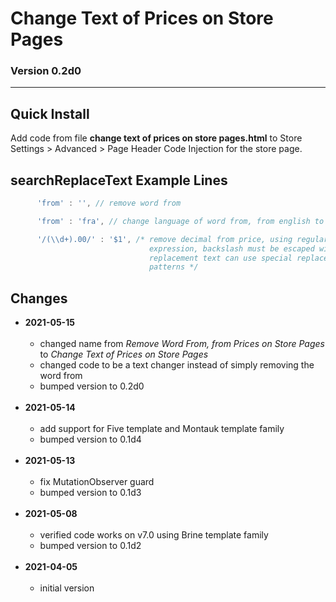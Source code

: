 # Change Text of Prices on Store Pages

### Version 0.2d0

---

## Quick Install

Add code from file **change text of prices on store pages.html** to Store
Settings > Advanced > Page Header Code Injection for the store page.

## searchReplaceText Example Lines

```javascript
      'from' : '', // remove word from
```

```javascript
      'from' : 'fra', // change language of word from, from english to swedish
```

```javascript
      '/(\\d+).00/' : '$1', /* remove decimal from price, using regular
                               expression, backslash must be escaped with \, the
                               replacement text can use special replacement
                               patterns */
```

## Changes

* **2021-05-15**
<br><br>
  * changed name from *Remove Word From, from Prices on Store Pages* to *Change
    Text of Prices on Store Pages*
  * changed code to be a text changer instead of simply removing the word from
  * bumped version to 0.2d0
  <br><br>
* **2021-05-14**
<br><br>
  * add support for Five template and Montauk template family
  * bumped version to 0.1d4
  <br><br>
* **2021-05-13**
<br><br>
  * fix MutationObserver guard
  * bumped version to 0.1d3
  <br><br>
* **2021-05-08**
<br><br>
  * verified code works on v7.0 using Brine template family
  * bumped version to 0.1d2
  <br><br>
* **2021-04-05**
<br><br>
  * initial version
